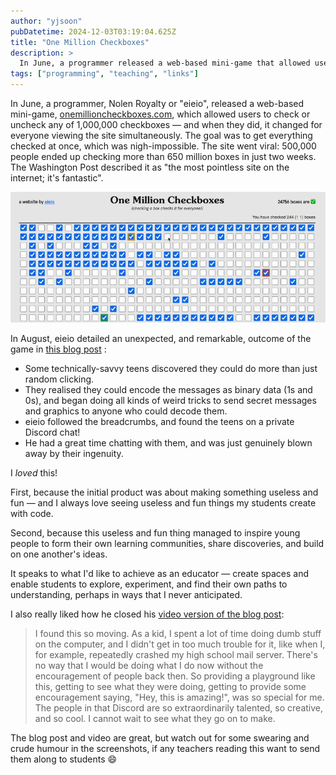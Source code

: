```yaml
---
author: "yjsoon"
pubDatetime: 2024-12-03T03:19:04.625Z
title: "One Million Checkboxes"
description: >
  In June, a programmer released a web-based mini-game that allowed users to check or uncheck any of 1,000,000 checkboxes — and when they did, it changed for everyone viewing the site simultaneously.
tags: ["programming", "teaching", "links"]
---
```


In June, a programmer, Nolen Royalty or "eieio", released a web-based mini-game, [onemillioncheckboxes.com](http://onemillioncheckboxes.com/), which allowed users to check or uncheck any of 1,000,000 checkboxes — and when they did, it changed for everyone viewing the site simultaneously. The goal was to get everything checked at once, which was nigh-impossible. The site went viral: 500,000 people ended up checking more than 650 million boxes in just two weeks. The Washington Post described it as "the most pointless site on the internet; it's fantastic".

[![](../../assets/images/2025/08/image.png)](../../assets/images/2025/08/image.png)

In August, eieio detailed an unexpected, and remarkable, outcome of the game in [this blog post](https://eieio.games/blog/the-secret-inside-one-million-checkboxes/) :

*   Some technically-savvy teens discovered they could do more than just random clicking.
*   They realised they could encode the messages as binary data (1s and 0s), and began doing all kinds of weird tricks to send secret messages and graphics to anyone who could decode them.
*   eieio followed the breadcrumbs, and found the teens on a private Discord chat!
*   He had a great time chatting with them, and was just genuinely blown away by their ingenuity.

I _loved_ this!

First, because the initial product was about making something useless and fun — and I always love seeing useless and fun things my students create with code.

Second, because this useless and fun thing managed to inspire young people to form their own learning communities, share discoveries, and build on one another's ideas.

It speaks to what I'd like to achieve as an educator — create spaces and enable students to explore, experiment, and find their own paths to understanding, perhaps in ways that I never anticipated.  
  
I also really liked how he closed his [video version of the blog post](https://www.youtube.com/watch?v=OI4DbECnp8A):

> I found this so moving. As a kid, I spent a lot of time doing dumb stuff on the computer, and I didn't get in too much trouble for it, like when I, for example, repeatedly crashed my high school mail server. There's no way that I would be doing what I do now without the encouragement of people back then. So providing a playground like this, getting to see what they were doing, getting to provide some encouragement saying, "Hey, this is amazing!", was so special for me. The people in that Discord are so extraordinarily talented, so creative, and so cool. I cannot wait to see what they go on to make.

The blog post and video are great, but watch out for some swearing and crude humour in the screenshots, if any teachers reading this want to send them along to students 😄
